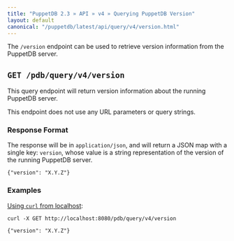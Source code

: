```yaml
---
title: "PuppetDB 2.3 » API » v4 » Querying PuppetDB Version"
layout: default
canonical: "/puppetdb/latest/api/query/v4/version.html"
---
```


[curl]: ../curl.html#using-curl-from-localhost-non-sslhttp
[query]: ./query.html

The `/version` endpoint can be used to retrieve version information from the PuppetDB server.


## `GET /pdb/query/v4/version`

This query endpoint will return version information about the running PuppetDB
server.

This endpoint does not use any URL parameters or query strings.

### Response Format

The response will be in `application/json`, and will return a JSON map with a
single key: `version`, whose value is a string representation of the version
of the running PuppetDB server.

    {"version": "X.Y.Z"}

### Examples

[Using `curl` from localhost][curl]:

    curl -X GET http://localhost:8080/pdb/query/v4/version

    {"version": "X.Y.Z"}

